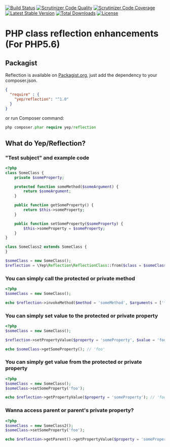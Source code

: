 [![Build Status](https://travis-ci.org/YepFoundation/reflection.svg?branch=v1)](https://travis-ci.org/YepFoundation/reflection)
[![Scrutinizer Code Quality](https://scrutinizer-ci.com/g/YepFoundation/reflection/badges/quality-score.png?b=v1)](https://scrutinizer-ci.com/g/YepFoundation/reflection/?branch=v1)
[![Scrutinizer Code Coverage](https://scrutinizer-ci.com/g/YepFoundation/reflection/badges/coverage.png?b=v1)](https://scrutinizer-ci.com/g/YepFoundation/reflection/?branch=v1)
[![Latest Stable Version](https://poser.pugx.org/yep/reflection/v/stable)](https://packagist.org/packages/yep/reflection)
[![Total Downloads](https://poser.pugx.org/yep/reflection/downloads)](https://packagist.org/packages/yep/reflection)
[![License](https://poser.pugx.org/yep/reflection/license)](https://github.com/YepFoundation/reflection/blob/v1/LICENSE.md)

# PHP class reflection enhancements (For PHP5.6)

## Packagist
Reflection is available on [Packagist.org](https://packagist.org/packages/yep/reflection),
just add the dependency to your composer.json.

```json
{
  "require" : {
    "yep/reflection": "^1.0"
  }
}
```

or run Composer command:

```php
php composer.phar require yep/reflection
```

## What do Yep/Reflection?

### "Test subject" and example code
```php
<?php
class SomeClass {
	private $someProperty;

	protected function someMethod($someArgument) {
		return $someArgument;
	}

	public function getSomeProperty() {
		return $this->someProperty;
	}

	public function setSomeProperty($someProperty) {
		$this->someProperty = $someProperty;
	}
}

class SomeClass2 extends SomeClass {
}

$someClass = new SomeClass();
$reflection = \Yep\Reflection\ReflectionClass::from($class = $someClass);
```

### You can simply call the protected or private method

```php
<?php
$someClass = new SomeClass();

echo $reflection->invokeMethod($method = 'someMethod', $arguments = ['foo']); // 'foo'
```

### You can simply set value to the protected or private property

```php
<?php
$someClass = new SomeClass();

$reflection->setPropertyValue($property = 'someProperty', $value = 'foo');

echo $someClass->getSomeProperty(); // 'foo'
```

### You can simply get value from the protected or private property

```php
<?php
$someClass = new SomeClass();
$someClass->setSomeProperty('foo');

echo $reflection->getPropertyValue($property = 'someProperty'); // 'foo';
```


### Wanna access parent or parent's private property?

```php
<?php
$someClass = new SomeClass2();
$someClass->setSomeProperty('foo');

echo $reflection->getParent()->getPropertyValue($property = 'someProperty'); // 'foo';
```
